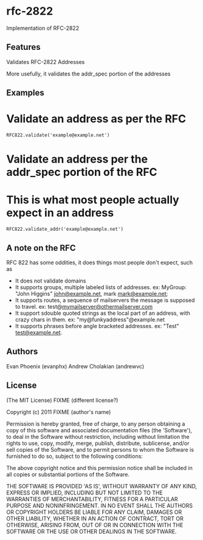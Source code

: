 rfc-2822
===========

Implementation of RFC-2822

Features
--------

Validates RFC-2822 Addresses

More usefully, it validates the addr_spec portion of the addresses

Examples
--------

# Validate an address as per the RFC
    RFC822.validate('example@example.net')

# Validate an address per the addr_spec portion of the RFC
# This is what most people actually expect in an address
    RFC822.validate_addr('example@example.net')

A note on the RFC
-----------------
RFC 822 has some oddities, it does things most people don't expect, such as

* It does not validate domains
* It supports groups, multiple labeled lists of addresses. ex: MyGroup: "John Higgins" <john@example.net>, mark mark@example.net;
* It supports routes, a sequence of mailservers the message is supposed to travel. ex: test@mymailserver@othermailserver.com
* It support sdouble quoted strings as the local part of an address, with crazy chars in them. ex: "my@funkyaddress"@example.net
* It supports phrases before angle bracketed addresses. ex: "Test" <test@example.net>.


Authors
------

Evan Phoenix (evanphx)
Andrew Cholakian (andrewvc)

License
-------

(The MIT License) FIXME (different license?)

Copyright (c) 2011 FIXME (author's name)

Permission is hereby granted, free of charge, to any person obtaining
a copy of this software and associated documentation files (the
'Software'), to deal in the Software without restriction, including
without limitation the rights to use, copy, modify, merge, publish,
distribute, sublicense, and/or sell copies of the Software, and to
permit persons to whom the Software is furnished to do so, subject to
the following conditions:

The above copyright notice and this permission notice shall be
included in all copies or substantial portions of the Software.

THE SOFTWARE IS PROVIDED 'AS IS', WITHOUT WARRANTY OF ANY KIND,
EXPRESS OR IMPLIED, INCLUDING BUT NOT LIMITED TO THE WARRANTIES OF
MERCHANTABILITY, FITNESS FOR A PARTICULAR PURPOSE AND NONINFRINGEMENT.
IN NO EVENT SHALL THE AUTHORS OR COPYRIGHT HOLDERS BE LIABLE FOR ANY
CLAIM, DAMAGES OR OTHER LIABILITY, WHETHER IN AN ACTION OF CONTRACT,
TORT OR OTHERWISE, ARISING FROM, OUT OF OR IN CONNECTION WITH THE
SOFTWARE OR THE USE OR OTHER DEALINGS IN THE SOFTWARE.
